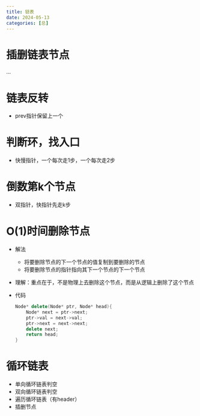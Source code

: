 ```yaml
---
title: 链表
date: 2024-05-13
categories: [总]
---
```


# 插删链表节点
...
<!-- more -->
# 链表反转
- prev指针保留上一个

# 判断环，找入口
- 快慢指针，一个每次走1步，一个每次走2步

# 倒数第k个节点
- 双指针，快指针先走k步

# O(1)时间删除节点
  - 解法
    - 将要删除节点的下一个节点的值复制到要删除的节点
    - 将要删除节点的指针指向其下一个节点的下一个节点

  - 理解：重点在于，不是物理上去删除这个节点，而是从逻辑上删除了这个节点

  - 代码

    ```c++
    Node* delete(Node* ptr, Node* head){
        Node* next = ptr->next;
        ptr->val = next->val;
        ptr->next = next->next;
        delete next;
        return head;
    }
    ```


# 循环链表
- 单向循环链表判空
- 双向循环链表判空
- 遍历循环链表（有header）
- 插删节点


